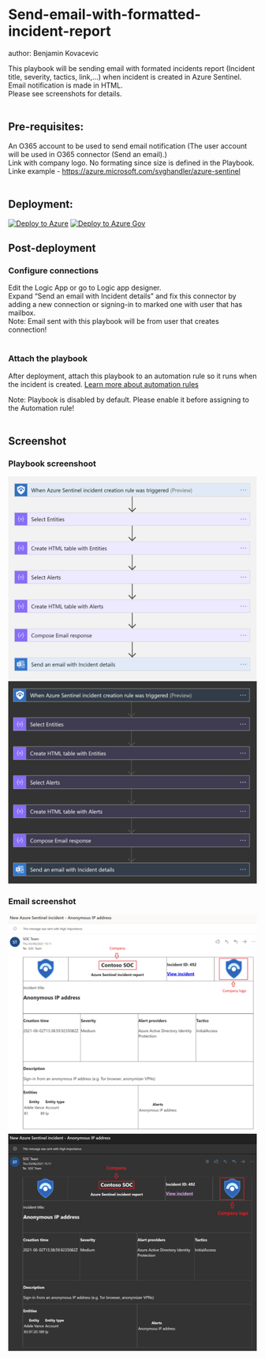# Send-email-with-formatted-incident-report
author: Benjamin Kovacevic

This playbook will be sending email with formated incidents report (Incident title, severity, tactics, link,…) when incident is created in Azure Sentinel. Email notification is made in HTML.<br/> Please see screenshots for details.
<br/><br/>
## Pre-requisites:
An O365 account to be used to send email notification 
(The user account will be used in O365 connector (Send an email).)<br/>
Link with company logo. No formating since size is defined in the Playbook. Linke example - https://azure.microsoft.com/svghandler/azure-sentinel
<br/><br/>
## Deployment:

[![Deploy to Azure](https://aka.ms/deploytoazurebutton)](https://portal.azure.com/#create/Microsoft.Template/uri/https%3A%2F%2Fraw.githubusercontent.com%2FAzure%2FAzure-Sentinel%2Fmaster%2FPlaybooks%2FSend-email-with-formatted-incident-report%2Fazuredeploy.json)
[![Deploy to Azure Gov](https://aka.ms/deploytoazuregovbutton)](https://portal.azure.us/#create/Microsoft.Template/uri/https%3A%2F%2Fraw.githubusercontent.com%2FAzure%2FAzure-Sentinel%2Fmaster%2FPlaybooks%2FSend-email-with-formatted-incident-report%2Fazuredeploy.json)

## Post-deployment

### Configure connections
Edit the Logic App or go to Logic app designer.<br/>
Expand “Send an email with Incident details” and fix this connector by adding a new connection or signing-in to marked one with user that has mailbox.<br/>
Note:  Email sent with this playbook will be from user that creates connection!<br/><br/>

### Attach the playbook
After deployment, attach this playbook to an automation rule so it runs when the incident is created.
[Learn more about automation rules](https://docs.microsoft.com/azure/sentinel/automate-incident-handling-with-automation-rules#creating-and-managing-automation-rules)<br/>

Note: Playbook is disabled by default. Please enable it before assigning to the Automation rule!
<br/><br/>
## Screenshot
### Playbook screenshoot
![Playbook](./images/LightPlaybook_Send-email-with-formatted-incident-report.png)
![Playbook](./images/DarkPlaybook_Send-email-with-formatted-incident-report.png)
### Email screenshot
![Email](./images/LightEmail_Send-email-with-formatted-incident-report.png)
![Email](./images/DarkEmail_Send-email-with-formatted-incident-report.png)

